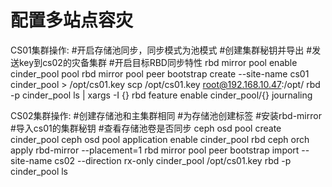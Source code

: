 # 配置多站点容灾
CS01集群操作:
#开启存储池同步，同步模式为池模式
#创建集群秘钥并导出
#发送key到cs02的灾备集群
#开启目标RBD同步特性
rbd mirror pool  enable cinder_pool pool 
rbd mirror pool peer bootstrap create --site-name cs01 cinder_pool > /opt/cs01.key 
scp /opt/cs01.key  root@192.168.10.47:/opt/ 
rbd -p cinder_pool ls | xargs -I {} rbd feature enable cinder_pool/{} journaling

CS02集群操作:
#创建存储池和主集群相同
#为存储池创建标签
#安装rbd-mirror
#导入cs01的集群秘钥
#查看存储池卷是否同步
ceph osd  pool  create  cinder_pool 
ceph osd  pool  application  enable  cinder_pool rbd 
ceph orch  apply rbd-mirror --placement=1 
rbd mirror pool  peer bootstrap import --site-name cs02 --direction rx-only cinder_pool /opt/cs01.key
rbd -p cinder_pool ls 